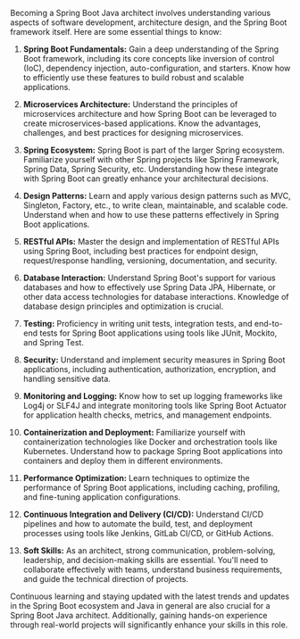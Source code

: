 Becoming a Spring Boot Java architect involves understanding various aspects of software development, architecture design, and the Spring Boot framework itself. Here are some essential things to know:

1. **Spring Boot Fundamentals:** Gain a deep understanding of the Spring Boot framework, including its core concepts like inversion of control (IoC), dependency injection, auto-configuration, and starters. Know how to efficiently use these features to build robust and scalable applications.

2. **Microservices Architecture:** Understand the principles of microservices architecture and how Spring Boot can be leveraged to create microservices-based applications. Know the advantages, challenges, and best practices for designing microservices.

3. **Spring Ecosystem:** Spring Boot is part of the larger Spring ecosystem. Familiarize yourself with other Spring projects like Spring Framework, Spring Data, Spring Security, etc. Understanding how these integrate with Spring Boot can greatly enhance your architectural decisions.

4. **Design Patterns:** Learn and apply various design patterns such as MVC, Singleton, Factory, etc., to write clean, maintainable, and scalable code. Understand when and how to use these patterns effectively in Spring Boot applications.

5. **RESTful APIs:** Master the design and implementation of RESTful APIs using Spring Boot, including best practices for endpoint design, request/response handling, versioning, documentation, and security.

6. **Database Interaction:** Understand Spring Boot's support for various databases and how to effectively use Spring Data JPA, Hibernate, or other data access technologies for database interactions. Knowledge of database design principles and optimization is crucial.

7. **Testing:** Proficiency in writing unit tests, integration tests, and end-to-end tests for Spring Boot applications using tools like JUnit, Mockito, and Spring Test.

8. **Security:** Understand and implement security measures in Spring Boot applications, including authentication, authorization, encryption, and handling sensitive data.

9. **Monitoring and Logging:** Know how to set up logging frameworks like Log4j or SLF4J and integrate monitoring tools like Spring Boot Actuator for application health checks, metrics, and management endpoints.

10. **Containerization and Deployment:** Familiarize yourself with containerization technologies like Docker and orchestration tools like Kubernetes. Understand how to package Spring Boot applications into containers and deploy them in different environments.

11. **Performance Optimization:** Learn techniques to optimize the performance of Spring Boot applications, including caching, profiling, and fine-tuning application configurations.

12. **Continuous Integration and Delivery (CI/CD):** Understand CI/CD pipelines and how to automate the build, test, and deployment processes using tools like Jenkins, GitLab CI/CD, or GitHub Actions.

13. **Soft Skills:** As an architect, strong communication, problem-solving, leadership, and decision-making skills are essential. You'll need to collaborate effectively with teams, understand business requirements, and guide the technical direction of projects.

Continuous learning and staying updated with the latest trends and updates in the Spring Boot ecosystem and Java in general are also crucial for a Spring Boot Java architect. Additionally, gaining hands-on experience through real-world projects will significantly enhance your skills in this role.
